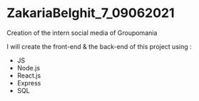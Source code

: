 # ZakariaBelghit_7_09062021

Creation of the intern social media of Groupomania

I will create the front-end & the back-end of this project using :

- JS
- Node.js
- React.js
- Express
- SQL
